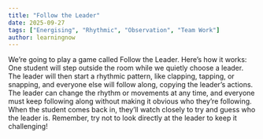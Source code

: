 ```yaml
---
title: "Follow the Leader"
date: 2025-09-27
tags: ["Energising", "Rhythmic", "Observation", "Team Work"]
author: learningnow
---
```


We’re going to play a game called Follow the Leader. Here’s how it works: One student will step outside the room while we quietly choose a leader. The leader will then start a rhythmic pattern, like clapping, tapping, or snapping, and everyone else will follow along, copying the leader’s actions. The leader can change the rhythm or movements at any time, and everyone must keep following along without making it obvious who they’re following. When the student comes back in, they’ll watch closely to try and guess who the leader is. Remember, try not to look directly at the leader to keep it challenging!
